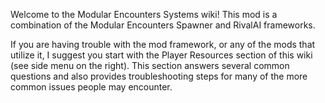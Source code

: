 Welcome to the Modular Encounters Systems wiki! This mod is a combination of the Modular Encounters Spawner and RivalAI frameworks.

If you are having trouble with the mod framework, or any of the mods that utilize it, I suggest you start with the Player Resources section of this wiki (see side menu on the right). This section answers several common questions and also provides troubleshooting steps for many of the more common issues people may encounter.